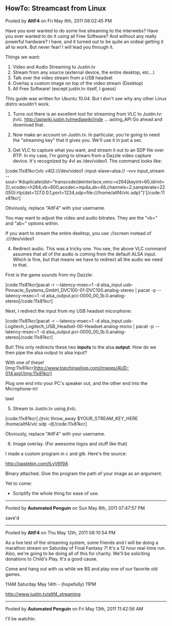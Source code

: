 ## HowTo: Streamcast from Linux
Posted by **AltF4** on Fri May 6th, 2011 08:02:45 PM

Have you ever wanted to do some live streaming to the interwebs? Have you ever wanted to do it using all Free Software? And without any really powerful hardware? I have, and it turned out to be quite an ordeal getting it all to work. But never fear! I will lead you through it. 

Things we want:

1) Video and Audio Streaming to Justin.tv
2) Stream from any source (external device, the entire desktop, etc...)
3) Talk over the video stream from a USB headset
4) Overlay a custom image on top of the video stream (Desktop)
5) All Free Software! (except justin.tv itself, I guess)

This guide was written for Ubuntu 10.04. But I don't see why any other Linux distro wouldn't work. 

1) Turns out there is an excellent tool for streaming from VLC to Justin.tv: jtvlc. <!-- m --><a class="postlink" href="http://apiwiki.justin.tv/mediawiki/index.php/Linux_Broadcasting_API">http://apiwiki.justin.tv/mediawiki/inde ... asting_API</a><!-- m --> Go ahead and download that. 

2) Now make an account on Justin.tv. In particular, you're going to need the "streaming key" that it gives you. We'll use it in just a sec.

3) Get VLC to capture what you want, and stream it out to an SDP file over RTP. In my case, I'm going to stream from a Dazzle video capture device. It's recognized by 4vl as /dev/video1. The command looks like:

[code:11x81kcr]vlc v4l2:///dev/video1 :input-slave=alsa:// -vvv input_stream --sout='#duplicate{dst="transcode{deinterlace,venc=x264{keyint=60,idrint=2},vcodec=h264,vb=600,acodec=mp4a,ab=48,channels=2,samplerate=22050}:rtp{dst=127.0.0.1,port=1234,sdp=file:///home/altf4/vlc.sdp}"}'[/code:11x81kcr]

Obviously, replace "AltF4" with your username.

You may want to adjust the video and audio bitrates. They are the "vb=" and "ab=" options within. 

If you want to stream the entire desktop, you use ://screen instead of :///dev/video1

4) Redirect audio. This was a tricky one. You see, the above VLC command assumes that all of the audio is coming from the default ALSA input. Which is fine, but that means we have to redirect all the audio we need to that. 

First is the game sounds from my Dazzle:

[code:11x81kcr]pacat -r --latency-msec=1 -d alsa_input.usb-Pinnacle_Systems_GmbH_DVC100-01-DVC100.analog-stereo | pacat -p --latency-msec=1 -d alsa_output.pci-0000_00_1b.0.analog-stereo[/code:11x81kcr]

Next, I redirect the input from my USB headset micorphone:

[code:11x81kcr]pacat -r --latency-msec=1 -d alsa_input.usb-Logitech_Logitech_USB_Headset-00-Headset.analog-mono | pacat -p --latency-msec=1 -d alsa_output.pci-0000_00_1b.0.analog-stereo[/code:11x81kcr]

But! This only redirects these two **inputs** to the alsa **output**. How do we then pipe the alsa output to alsa input?

With one of these!
[img:11x81kcr]http://www.topchinashop.com/images/AUD-014.jpg[/img:11x81kcr]

Plug one end into your PC's speaker out, and the other end into the Microphone-in! 

lawl

5) Stream to Justin.tv using jtvlc. 

[code:11x81kcr]./jtvlc throw_away $YOUR_STREAM_KEY_HERE /home/altf4/vlc.sdp -d[/code:11x81kcr]

Obviously, replace "AltF4" with your username.

6) Image overlay. (For awesome logos and stuff like that)

I made a custom program in c and gtk. Here's the source:
<!-- m --><a class="postlink" href="http://pastebin.com/tLyV6f9A">http://pastebin.com/tLyV6f9A</a><!-- m -->
Binary attached. Give the program the path of your image as an argument.

Yet to come:
- Scriptify the whole thing for ease of use.

--------------------------------------------------------------------------------

Posted by **Automated Penguin** on Sun May 8th, 2011 07:47:57 PM

save'd

--------------------------------------------------------------------------------

Posted by **AltF4** on Thu May 12th, 2011 08:10:54 PM

As a live test of the streaming system, some friends and I will be doing a marathon stream on Saturday of Final Fantasy 7! It's a 12 hour real-time run. Also, we're going to be doing all of this for charity. We'll be soliciting donations to Child's Play. It's a good cause.

Come and hang out with us while we BS and play one of our favorite old games.

11AM Saturday May 14th - (hopefully) 11PM 

<!-- m --><a class="postlink" href="http://www.justin.tv/altf4_streaming">http://www.justin.tv/altf4_streaming</a><!-- m -->

--------------------------------------------------------------------------------

Posted by **Automated Penguin** on Fri May 13th, 2011 11:42:56 AM

I'll be watchin.
